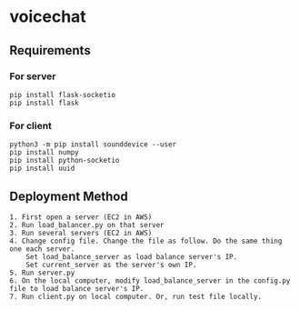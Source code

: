 # voicechat

## Requirements
### For server
    pip install flask-socketio
    pip install flask
### For client
    python3 -m pip install sounddevice --user
    pip install numpy
    pip install python-socketio
    pip install uuid

## Deployment Method
    1. First open a server (EC2 in AWS)
    2. Run load_balancer.py on that server
    3. Run several servers (EC2 in AWS)
    4. Change config file. Change the file as follow. Do the same thing one each server. 
        Set load_balance_server as load balance server's IP.
        Set current_server as the server's own IP.
    5. Run server.py
    6. On the local computer, modify load_balance_server in the config.py file to load balance server's IP.
    7. Run client.py on local computer. Or, run test file locally. 
        
